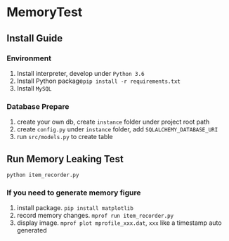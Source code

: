 # MemoryTest

## Install Guide
 
### Environment
1. Install interpreter, develop under `Python 3.6`
2. Install Python package`pip install -r requirements.txt`
3. Install `MySQL`

### Database Prepare
1. create your own db, create `instance` folder under project root path
2. create `config.py` under `instance` folder, add `SQLALCHEMY_DATABASE_URI`
3. run `src/models.py` to create table

## Run Memory Leaking Test

```shell
python item_recorder.py
```

### If you need to generate memory figure
1. install package. `pip install matplotlib`
2. record memory changes. `mprof run item_recorder.py`
3. display image. `mprof plot mprofile_xxx.dat`, `xxx` like a timestamp auto generated
